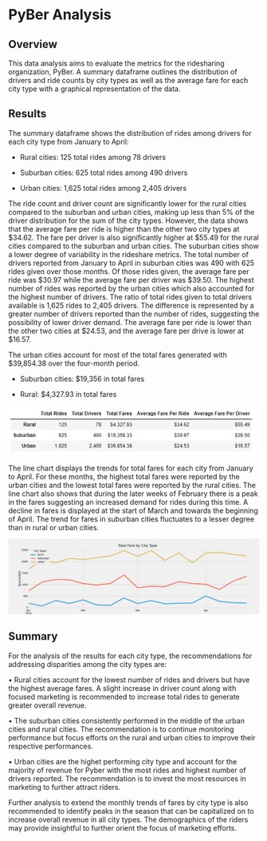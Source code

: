 # PyBer Analysis

## Overview

This data analysis aims to evaluate the metrics for the ridesharing organization, PyBer. A summary dataframe outlines the distribution of drivers and ride counts by city types as well as the average fare for each city type with a graphical representation of the data. 

## Results

The summary dataframe shows the distribution of rides among drivers for each city type from January to April:

-  Rural cities: 125 total rides among 78 drivers
  
 - Suburban cities: 625 total rides among 490 drivers
  
-  Urban cities: 1,625 total rides among 2,405 drivers

The ride count and driver count are significantly lower for the rural cities compared to the suburban and urban cities, making up less than 5% of the driver distribution for the sum of the city types. However, the data shows that the average fare per ride is higher than the other two city types at $34.62. The fare per driver is also significantly higher at $55.49 for the rural cities compared to the suburban and urban cities. The suburban cities show a lower degree of variability in the rideshare metrics. The total number of drivers reported from January to April in suburban cities was 490 with 625 rides given over those months. Of those rides given, the average fare per ride was $30.97 while the average fare per driver was $39.50. The highest number of rides was reported by the urban cities which also accounted for the highest number of drivers. The ratio of total rides given to total drivers available is 1,625 rides to 2,405 drivers. The difference is represented by a greater number of drivers reported than the number of rides, suggesting the possibility of lower driver demand. The average fare per ride is lower than the other two cities at $24.53, and the average fare per drive is lower at $16.57.

The urban cities account for most of the total fares generated with $39,854.38 over the four-month period. 

 - Suburban cities: $19,356 in total fares

 - Rural: $4,327.93 in total fares


![summarydf](https://github.com/courtneysims/PyBer_Analysis/blob/c89351ce80afb60a3b37ec8ed914b615f4400a26/analysis/summarydf.PNG)


The line chart displays the trends for total fares for each city from January to April. For these months, the highest total fares were reported by the urban cities and the lowest total fares were reported by the rural cities. The line chart also shows that during the later weeks of February there is a peak in the fares suggesting an increased demand for rides during this time. A decline in fares is displayed at the start of March and towards the beginning of April. The trend for fares in suburban cities fluctuates to a lesser degree than in rural or urban cities.


![line_chart](analysis/pyber_fare_summary.png)



## Summary

For the analysis of the results for each city type, the recommendations for addressing disparities among the city types are:

•	Rural cities account for the lowest number of rides and drivers but have the highest average fares. A slight increase in driver count along with focused marketing is recommended to increase total rides to generate greater overall revenue. 

•	The suburban cities consistently performed in the middle of the urban cities and rural cities. The recommendation is to continue monitoring performance but focus efforts on the rural and urban cities to improve their respective performances.

•	Urban cities are the highet performing city type and account for the majority of revenue for Pyber with the most rides and highest number of drivers reported. The recommendation is to invest the most resources in marketing to further attract riders. 

Further analysis to extend the monthly trends of fares by city type is also recommended to identify peaks in the season that can be capitalized on to increase overall revenue in all city types. The demographics of the riders may provide insightful to further orient the focus of marketing efforts.

